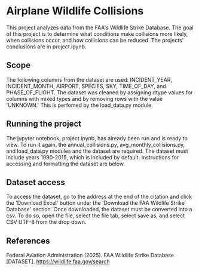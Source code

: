 # Airplane Wildlife Collisions

This project analyzes data from the FAA's Wildlife Strike Database. The goal of this project is to determine what conditions make collisions more likely, when collisions occur, and how collisions can be reduced. The projects' conclusions are in project.ipynb.

## Scope
The following columns from the dataset are used: INCIDENT_YEAR, INCIDENT_MONTH, AIRPORT, SPECIES, SKY, TIME_OF_DAY, and PHASE_OF_FLIGHT.
The dataset was cleaned by assigning dtype values for columns with mixed types and by removing rows with the value 'UNKNOWN.' This is perfomed by the load_data.py module.

## Running the project
The jupyter notebook, project.ipynb, has already been run and is ready to view. To run it again, the annual_collisions.py, avg_monthly_collisions.py, and load_data.py modules and the dataset are required. The dataset must include years 1990-2015, which is included by default. Instructions for accessing and formatting the dataset are below.

## Dataset access
To access the dataset, go to the address at the end of the citation and click the 'Download Excel' button under the 'Download the FAA Wildlife Strike Database' section. Once downloaded, the dataset must be converted into a csv. To do so, open the file, select the file tab, select save as, and select CSV UTF-8 from the drop down.

## References
Federal Aviation Administration (2025). FAA Wildlife Strike Database [DATASET]. https://wildlife.faa.gov/search
